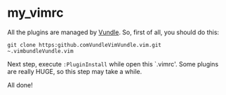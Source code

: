 # my_vimrc

All the plugins are managed by [Vundle](https://github.com/VundleVim/Vundle.vim). So, first of all, you should do this:

    git clone https:github.comVundleVimVundle.vim.git ~.vimbundleVundle.vim

Next step, execute `:PluginInstall` while open this `.vimrc'. Some plugins are really HUGE, so this step may take a while.

All done!
